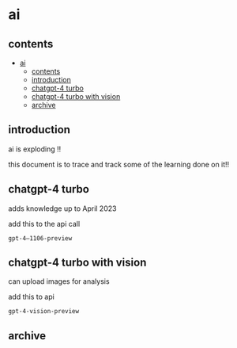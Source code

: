 # ai

## contents

- [ai](#ai)
  - [contents](#contents)
  - [introduction](#introduction)
  - [chatgpt-4 turbo](#chatgpt-4-turbo)
  - [chatgpt-4 turbo with vision](#chatgpt-4-turbo-with-vision)
  - [archive](#archive)


## introduction

ai is exploding !! 

this document is to trace and track some of the learning done on it!!

## chatgpt-4 turbo

adds knowledge up to April 2023

add this to the api call

```
gpt-4–1106-preview
```

## chatgpt-4 turbo with vision

can upload images for analysis

add this to api

```
gpt-4-vision-preview
```





## archive